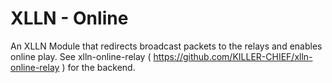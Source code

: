 # XLLN - Online
An XLLN Module that redirects broadcast packets to the relays and enables online play. See xlln-online-relay ( https://github.com/KILLER-CHIEF/xlln-online-relay ) for the backend.
